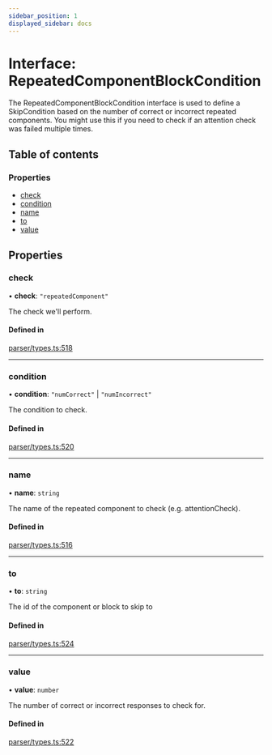```yaml
---
sidebar_position: 1
displayed_sidebar: docs
---
```


# Interface: RepeatedComponentBlockCondition

The RepeatedComponentBlockCondition interface is used to define a SkipCondition based on the number of correct or incorrect repeated components. You might use this if you need to check if an attention check was failed multiple times.

## Table of contents

### Properties

- [check](RepeatedComponentBlockCondition.md#check)
- [condition](RepeatedComponentBlockCondition.md#condition)
- [name](RepeatedComponentBlockCondition.md#name)
- [to](RepeatedComponentBlockCondition.md#to)
- [value](RepeatedComponentBlockCondition.md#value)

## Properties

### check

• **check**: ``"repeatedComponent"``

The check we'll perform.

#### Defined in

[parser/types.ts:518](https://github.com/revisit-studies/study/blob/cb2c5ee/src/parser/types.ts#L518)

___

### condition

• **condition**: ``"numCorrect"`` \| ``"numIncorrect"``

The condition to check.

#### Defined in

[parser/types.ts:520](https://github.com/revisit-studies/study/blob/cb2c5ee/src/parser/types.ts#L520)

___

### name

• **name**: `string`

The name of the repeated component to check (e.g. attentionCheck).

#### Defined in

[parser/types.ts:516](https://github.com/revisit-studies/study/blob/cb2c5ee/src/parser/types.ts#L516)

___

### to

• **to**: `string`

The id of the component or block to skip to

#### Defined in

[parser/types.ts:524](https://github.com/revisit-studies/study/blob/cb2c5ee/src/parser/types.ts#L524)

___

### value

• **value**: `number`

The number of correct or incorrect responses to check for.

#### Defined in

[parser/types.ts:522](https://github.com/revisit-studies/study/blob/cb2c5ee/src/parser/types.ts#L522)
